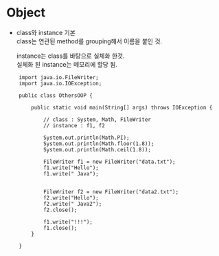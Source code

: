 # Object 

* class와 instance 기본   
   class는 연관된 method를 grouping해서 이름을 붙인 것.   
   
   instance는 class를 바탕으로 실체화 한것.    
   실체화 된 instance는 메모리에 할당 됨.


```
    import java.io.FileWriter;
    import java.io.IOException;
     
    public class OthersOOP {
     
        public static void main(String[] args) throws IOException {   
            
            // class : System, Math, FileWriter
            // instance : f1, f2
             
            System.out.println(Math.PI);
            System.out.println(Math.floor(1.8));
            System.out.println(Math.ceil(1.8));
             
            FileWriter f1 = new FileWriter("data.txt");
            f1.write("Hello");
            f1.write(" Java");
             
             
            FileWriter f2 = new FileWriter("data2.txt");
            f2.write("Hello");
            f2.write(" Java2");
            f2.close();
             
            f1.write("!!!");
            f1.close();
        }
     
    }
```

 
